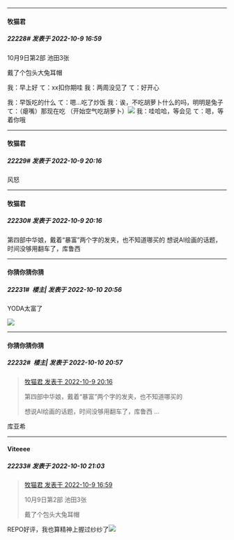

*****

####  牧猫君  
##### 22228#       发表于 2022-10-9 16:59

10月9日第2部 池田3张

戴了个包头大兔耳帽

我：早上好
て：xx扣你期哇
我：两周没见了
て：好开心

我：早饭吃的什么
て：嗯...吃了炒饭
我：诶，不吃胡萝卜什么的吗，明明是兔子
て：（瘪嘴）那现在吃
（开始空气吃胡萝卜）<img src="https://static.saraba1st.com/image/smiley/animal2017/001.png" referrerpolicy="no-referrer">
我：哇哈哈，等会见
て：嗯，等着你哦



*****

####  牧猫君  
##### 22229#       发表于 2022-10-9 20:16

风怒

*****

####  牧猫君  
##### 22230#       发表于 2022-10-9 20:16

第四部中华娘，戴着“暴富”两个字的发夹，也不知道哪买的
想说AI绘画的话题，时间没够用翻车了，库鲁西



*****

####  你猜你猜你猜  
##### 22231#         楼主| 发表于 2022-10-10 20:56

YODA太富了

<img src="http://wx4.sinaimg.cn/mw690/007QmFHRgy1h70bsm7d0pj30ku0sg775.jpg" referrerpolicy="no-referrer">

*****

####  你猜你猜你猜  
##### 22232#         楼主| 发表于 2022-10-10 20:57

<blockquote><a href="httphttps://bbs.saraba1st.com/2b/forum.php?mod=redirect&amp;goto=findpost&amp;pid=57833362&amp;ptid=1102389" target="_blank">牧猫君 发表于 2022-10-9 20:16</a>

第四部中华娘，戴着“暴富”两个字的发夹，也不知道哪买的

想说AI绘画的话题，时间没够用翻车了，库鲁西 ...</blockquote>
库亚希



*****

####  Viteeee  
##### 22233#       发表于 2022-10-10 21:03

<blockquote><a href="httphttps://bbs.saraba1st.com/2b/forum.php?mod=redirect&amp;goto=findpost&amp;pid=57830334&amp;ptid=1102389" target="_blank">牧猫君 发表于 2022-10-9 16:59</a>

10月9日第2部 池田3张

戴了个包头大兔耳帽</blockquote>
REPO好评，我也算精神上握过纱纱了<img src="https://static.saraba1st.com/image/smiley/face2017/066.png" referrerpolicy="no-referrer">

